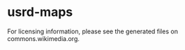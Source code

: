 usrd-maps
=========
For licensing information, please see the generated files on commons.wikimedia.org.

